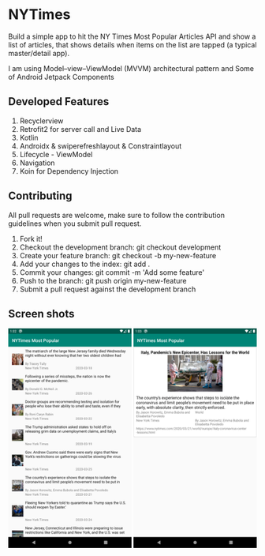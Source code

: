 # NYTimes
Build a simple app to hit the NY Times Most Popular Articles API and show a list of articles, that shows details when items on the list are tapped (a typical master/detail app).

I am using Model–view–ViewModel (MVVM) architectural pattern and Some of Android Jetpack Components 


## Developed Features
1. Recyclerview 
2. Retrofit2 for server call and Live Data
3. Kotlin
4. Androidx & swiperefreshlayout & Constraintlayout
5. Lifecycle - ViewModel
6. Navigation 
7. Koin for Dependency Injection

## Contributing
All pull requests are welcome, make sure to follow the contribution guidelines when you submit pull request.

1. Fork it!
2. Checkout the development branch: git checkout development
3. Create your feature branch: git checkout -b my-new-feature
4. Add your changes to the index: git add .
5. Commit your changes: git commit -m 'Add some feature'
6. Push to the branch: git push origin my-new-feature
7. Submit a pull request against the development branch

## Screen shots
<img src="screenshots/Screenshot_1585350121.png" width="250"/> 
<img src="screenshots/Screenshot_1585350193.png" width="250"/>
